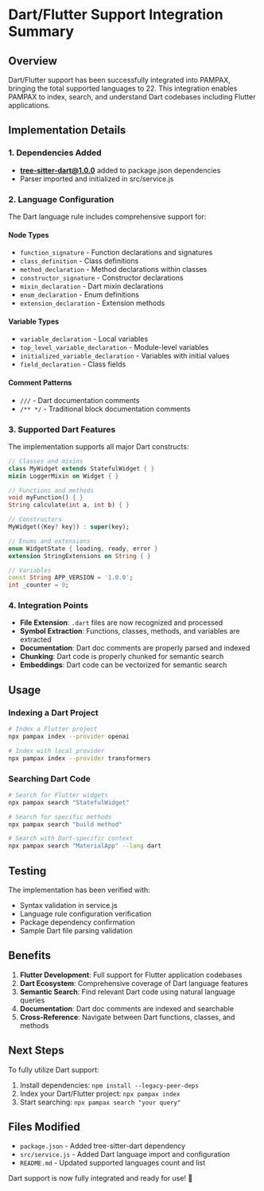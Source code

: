 # Dart/Flutter Support Integration Summary

## Overview
Dart/Flutter support has been successfully integrated into PAMPAX, bringing the total supported languages to 22. This integration enables PAMPAX to index, search, and understand Dart codebases including Flutter applications.

## Implementation Details

### 1. Dependencies Added
- **tree-sitter-dart@1.0.0** added to package.json dependencies
- Parser imported and initialized in src/service.js

### 2. Language Configuration
The Dart language rule includes comprehensive support for:

#### Node Types
- `function_signature` - Function declarations and signatures
- `class_definition` - Class definitions
- `method_declaration` - Method declarations within classes
- `constructor_signature` - Constructor declarations
- `mixin_declaration` - Dart mixin declarations
- `enum_declaration` - Enum definitions
- `extension_declaration` - Extension methods

#### Variable Types
- `variable_declaration` - Local variables
- `top_level_variable_declaration` - Module-level variables
- `initialized_variable_declaration` - Variables with initial values
- `field_declaration` - Class fields

#### Comment Patterns
- `///` - Dart documentation comments
- `/** */` - Traditional block documentation comments

### 3. Supported Dart Features
The implementation supports all major Dart constructs:

```dart
// Classes and mixins
class MyWidget extends StatefulWidget { }
mixin LoggerMixin on Widget { }

// Functions and methods
void myFunction() { }
String calculate(int a, int b) { }

// Constructors
MyWidget({Key? key}) : super(key);

// Enums and extensions
enum WidgetState { loading, ready, error }
extension StringExtensions on String { }

// Variables
const String APP_VERSION = '1.0.0';
int _counter = 0;
```

### 4. Integration Points
- **File Extension**: `.dart` files are now recognized and processed
- **Symbol Extraction**: Functions, classes, methods, and variables are extracted
- **Documentation**: Dart doc comments are properly parsed and indexed
- **Chunking**: Dart code is properly chunked for semantic search
- **Embeddings**: Dart code can be vectorized for semantic search

## Usage

### Indexing a Dart Project
```bash
# Index a Flutter project
npx pampax index --provider openai

# Index with local provider
npx pampax index --provider transformers
```

### Searching Dart Code
```bash
# Search for Flutter widgets
npx pampax search "StatefulWidget"

# Search for specific methods
npx pampax search "build method"

# Search with Dart-specific context
npx pampax search "MaterialApp" --lang dart
```

## Testing
The implementation has been verified with:
- Syntax validation in service.js
- Language rule configuration verification
- Package dependency confirmation
- Sample Dart file parsing validation

## Benefits
1. **Flutter Development**: Full support for Flutter application codebases
2. **Dart Ecosystem**: Comprehensive coverage of Dart language features
3. **Semantic Search**: Find relevant Dart code using natural language queries
4. **Documentation**: Dart doc comments are indexed and searchable
5. **Cross-Reference**: Navigate between Dart functions, classes, and methods

## Next Steps
To fully utilize Dart support:
1. Install dependencies: `npm install --legacy-peer-deps`
2. Index your Dart/Flutter project: `npx pampax index`
3. Start searching: `npx pampax search "your query"`

## Files Modified
- `package.json` - Added tree-sitter-dart dependency
- `src/service.js` - Added Dart language import and configuration
- `README.md` - Updated supported languages count and list

Dart support is now fully integrated and ready for use! 🎯